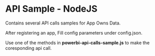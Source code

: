 # API Sample - NodeJS
Contains several API calls samples for App Owns Data.

After registering an app, Fill config parameters under config.json.

Use one of the methods in **powerbi-api-calls-sample.js** to make the coresponding api call.
